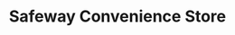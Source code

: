 ---
title: "Safeway Convenience Store"
url: /maple-valley/safeway-convenience-store/
shop: convenience
---